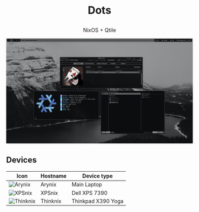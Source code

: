 # <p align="center">Dots</p>

<p align="center">NixOS + Qtile</p>

![preview](img/mehs.png?raw=true)

## Devices

| Icon                                         | Hostname  | Device type                                                    |
|----------------------------------------------|-----------|----------------------------------------------------------------|
| ![Arynix]()  | Arynix  | Main Laptop                                                |
| ![XPSnix]()      | XPSnix      | Dell XPS 7390                                                        |
| ![Thinknix]() | Thinknix | Thinkpad X390 Yoga |


